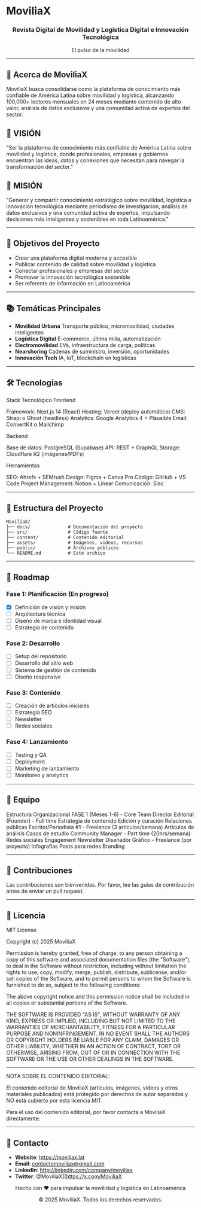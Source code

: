 # MoviliaX

<div align="center">
  <h3>Revista Digital de Movilidad y Logística Digital e Innovación Tecnológica</h3>
  <p>El pulso de la movilidad</p>
</div>

---

## 📖 Acerca de MoviliaX

MoviliaX busca consolidarse como la plataforma de conocimiento más confiable de América Latina sobre movilidad y logística, alcanzando 100,000+ lectores mensuales en 24 meses mediante contenido de alto valor, análisis de datos exclusivos y una comunidad activa de expertos del sector.

## 🔭 VISIÓN

"Ser la plataforma de conocimiento más confiable de América Latina sobre movilidad y logística, donde profesionales, empresas y gobiernos encuentran las ideas, datos y conexiones que necesitan para navegar la transformación del sector."

## 🎯 MISIÓN

"Generar y compartir conocimiento estratégico sobre movilidad, logística e innovación tecnológica mediante periodismo de investigación, análisis de datos exclusivos y una comunidad activa de expertos, impulsando decisiones más inteligentes y sostenibles en toda Latinoamérica."

---

## 🎯 Objetivos del Proyecto

- Crear una plataforma digital moderna y accesible
- Publicar contenido de calidad sobre movilidad y logística
- Conectar profesionales y empresas del sector
- Promover la innovación tecnológica sostenible
- Ser referente de información en Latinoamérica

---

## 📚 Temáticas Principales

- **Movilidad Urbana** Transporte público, micromovilidad, ciudades inteligentes
- **Logística Digital** E-commerce, última milla, automatización
- **Electromovilidad** EVs, infraestructura de carga, políticas
- **Nearshoring** Cadenas de suministro, inversión, oportunidades
- **Innovación Tech** IA, IoT, blockchain en logísticas

---

## 🛠️ Tecnologías

Stack Tecnológico
Frontend

Framework: Next.js 14 (React)
Hosting: Vercel (deploy automático)
CMS: Strapi o Ghost (headless)
Analytics: Google Analytics 4 + Plausible
Email: ConvertKit o Mailchimp

Backend

Base de datos: PostgreSQL (Supabase)
API: REST + GraphQL
Storage: Cloudflare R2 (imágenes/PDFs)

Herramientas

SEO: Ahrefs + SEMrush
Design: Figma + Canva Pro
Código: GitHub + VS Code
Project Management: Notion + Linear
Comunicación: Slac

---

## 📂 Estructura del Proyecto

```
MoviliaX/
├── docs/              # Documentación del proyecto
├── src/               # Código fuente
├── content/           # Contenido editorial
├── assets/            # Imágenes, videos, recursos
├── public/            # Archivos públicos
└── README.md          # Este archivo
```

---

## 🚀 Roadmap

### Fase 1: Planificación (En progreso)
- [x] Definición de visión y misión
- [ ] Arquitectura técnica
- [ ] Diseño de marca e identidad visual
- [ ] Estrategia de contenido

### Fase 2: Desarrollo
- [ ] Setup del repositorio
- [ ] Desarrollo del sitio web
- [ ] Sistema de gestión de contenido
- [ ] Diseño responsive

### Fase 3: Contenido
- [ ] Creación de artículos iniciales
- [ ] Estrategia SEO
- [ ] Newsletter
- [ ] Redes sociales

### Fase 4: Lanzamiento
- [ ] Testing y QA
- [ ] Deployment
- [ ] Marketing de lanzamiento
- [ ] Monitoreo y analytics

---

## 👥 Equipo

Estructura Organizacional
FASE 1 (Meses 1-6) - Core Team
Director Editorial (Founder) - Full time
Estrategia de contenido
Edición y curación
Relaciones públicas
Escritor/Periodista #1 - Freelance (3 artículos/semana)
Artículos de análisis
Casos de estudio
Community Manager - Part time (20hrs/semana)
Redes sociales
Engagement
Newsletter
Diseñador Gráfico - Freelance (por proyecto)
Infografías
Posts para redes
Branding


---

## 🤝 Contribuciones

Las contribuciones son bienvenidas. Por favor, lee las guías de contribución antes de enviar un pull request.

---

## 📄 Licencia

MIT License

Copyright (c) 2025 MoviliaX

Permission is hereby granted, free of charge, to any person obtaining a copy
of this software and associated documentation files (the "Software"), to deal
in the Software without restriction, including without limitation the rights
to use, copy, modify, merge, publish, distribute, sublicense, and/or sell
copies of the Software, and to permit persons to whom the Software is
furnished to do so, subject to the following conditions:

The above copyright notice and this permission notice shall be included in all
copies or substantial portions of the Software.

THE SOFTWARE IS PROVIDED "AS IS", WITHOUT WARRANTY OF ANY KIND, EXPRESS OR
IMPLIED, INCLUDING BUT NOT LIMITED TO THE WARRANTIES OF MERCHANTABILITY,
FITNESS FOR A PARTICULAR PURPOSE AND NONINFRINGEMENT. IN NO EVENT SHALL THE
AUTHORS OR COPYRIGHT HOLDERS BE LIABLE FOR ANY CLAIM, DAMAGES OR OTHER
LIABILITY, WHETHER IN AN ACTION OF CONTRACT, TORT OR OTHERWISE, ARISING FROM,
OUT OF OR IN CONNECTION WITH THE SOFTWARE OR THE USE OR OTHER DEALINGS IN THE
SOFTWARE.

---

NOTA SOBRE EL CONTENIDO EDITORIAL:

El contenido editorial de MoviliaX (artículos, imágenes, videos y otros 
materiales publicados) está protegido por derechos de autor separados y 
NO está cubierto por esta licencia MIT.

Para el uso del contenido editorial, por favor contacta a MoviliaX directamente.

---

## 📧 Contacto

- **Website**: https://moviliax.lat
- **Email**:   contactomoviliax@gmail.com
- **LinkedIn**: http://linkedin.com/company/moviliax
- **Twitter**: @MoviliaX](https://x.com/MoviliaX


<div align="center">
  <p>Hecho con ❤️ para impulsar la movilidad y logística en Latinoamérica</p>
  <p>© 2025 MoviliaX. Todos los derechos reservados.</p>
</div>
